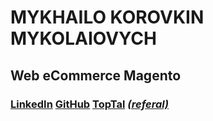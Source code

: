 # MYKHAILO KOROVKIN MYKOLAIOVYCH
## Web eCommerce Magento
### <a href="https://www.linkedin.com/in/mikhail-korovkin-57686b47/">LinkedIn</a> <a href="https://github.com/kovitch/">GitHub</a> <a href="https://www.toptal.com/resume/korovkin-mykhailo">TopTal</a> <a href="https://www.toptal.com/Xw678n/worlds-top-talent"><i>(referal)</i></a>
